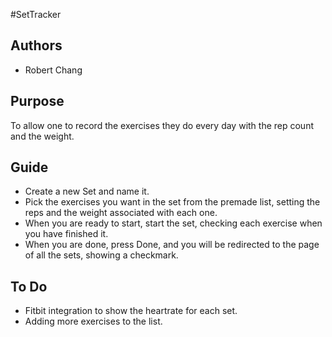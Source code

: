 #SetTracker
## Authors
- Robert Chang

## Purpose
To allow one to record the exercises they do every day with the rep count and the weight.

## Guide
- Create a new Set and name it.
- Pick the exercises you want in the set from the premade list, setting the reps and the weight associated with each one.
- When you are ready to start, start the set, checking each exercise when you have finished it.
- When you are done, press Done, and you will be redirected to the page of all the sets, showing a checkmark.

## To Do
- Fitbit integration to show the heartrate for each set.
- Adding more exercises to the list.

